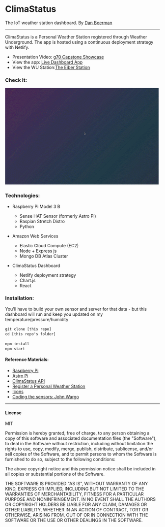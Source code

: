 # ClimaStatus
The IoT weather station dashboard. 
By [Dan Beerman](https://www.danbeerman.com)

---


ClimaStatus is a Personal Weather Station registered through Weather Underground. The app is hosted using a continuous deployment strategy with Netlify. 
- Presentation Video: [g70 Capstone Showcase](https://youtu.be/OQbGKI5RDhY)
- View the app: [Live Dashboard App](http://climastatus.netlify.com/)
- View the WU Station:[The Eiber Station](https://www.wunderground.com/personal-weather-station/dashboard?ID=KCODENVE579)

### Check It:

![Visual Aid](./climaStatus.gif)

### Technologies: 

  * Raspberry Pi Model 3 B
    - Sense HAT Sensor (formerly Astro Pi)
    - Raspian Stretch Distro
    - Python
    
  * Amazon Web Services
    - Elastic Cloud Compute (EC2)
    - Node + Express js
    - Mongo DB Atlas Cluster
    
  * ClimaStatus Dashboard
    - Netlify deployment strategy
    - Chart.js
    - React
    
### Installation:

You'll have to build your own sensor and server for that data - but this dashboard will run and keep you updated on my temperature/pressure/humidity

```
git clone [this repo]
cd [this repo's folder]

npm install
npm start
``` 

#### Reference Materials: 

- [Raspberry Pi](https://www.raspberrypi.org/)
- [Astro Pi](https://astro-pi.org/)
- [ClimaStatus API](https://github.com/lebeerman/ClimaStatus)
- [Register a Personal Weather Station](https://www.wunderground.com/personal-weather-station/)
- [Icons](https://www.flaticon.com/)
- [Coding the sensors: John Wargo](https://makezine.com/projects/raspberry-pi-weather-station-mount)

---
#### License

MIT

Permission is hereby granted, free of charge, to any person obtaining a copy of this software and associated documentation files (the "Software"), to deal in the Software without restriction, including without limitation the rights to use, copy, modify, merge, publish, distribute, sublicense, and/or sell copies of the Software, and to permit persons to whom the Software is furnished to do so, subject to the following conditions:

The above copyright notice and this permission notice shall be included in all copies or substantial portions of the Software.

THE SOFTWARE IS PROVIDED "AS IS", WITHOUT WARRANTY OF ANY KIND, EXPRESS OR IMPLIED, INCLUDING BUT NOT LIMITED TO THE WARRANTIES OF MERCHANTABILITY, FITNESS FOR A PARTICULAR PURPOSE AND NONINFRINGEMENT. IN NO EVENT SHALL THE AUTHORS OR COPYRIGHT HOLDERS BE LIABLE FOR ANY CLAIM, DAMAGES OR OTHER LIABILITY, WHETHER IN AN ACTION OF CONTRACT, TORT OR OTHERWISE, ARISING FROM, OUT OF OR IN CONNECTION WITH THE SOFTWARE OR THE USE OR OTHER DEALINGS IN THE SOFTWARE.



